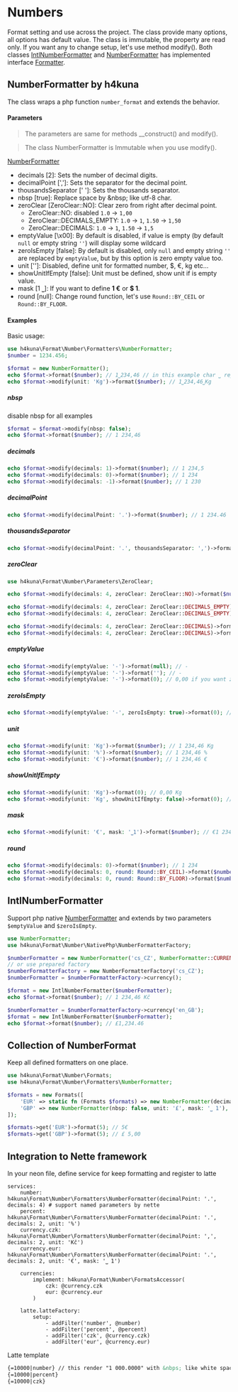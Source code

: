 # Numbers

Format setting and use across the project. The class provide many options, all options has default value. The class is immutable, the property are read only. If you want any to change setup, let's use method modify(). Both classes [IntlNumberFormatter](../src/Number/Formatters/IntlNumberFormatter.php) and [NumberFormatter](../src/Number/Formatters/NumberFormatter.php) has implemented interface [Formatter](../src/Number/Formatter.php).

## NumberFormatter by h4kuna
The class wraps a php function `number_format` and extends the behavior.

#### Parameters

> The parameters are same for methods __construct() and modify(). 

> The class NumberFormatter is Immutable when you use modify().

[NumberFormatter](../src/Number/Formatters/NumberFormatter.php)

- decimals [2]: Sets the number of decimal digits.
- decimalPoint [',']: Sets the separator for the decimal point.
- thousandsSeparator [' ']: Sets the thousands separator.
- nbsp [true]: Replace space by \&nbsp; like utf-8 char.
- zeroClear [ZeroClear::NO]: Clear zero from right after decimal point.
    - ZeroClear::NO: disabled `1.0` -> `1,00`
    - ZeroClear::DECIMALS_EMPTY: `1.0` -> `1`, `1.50` -> `1,50`
    - ZeroClear::DECIMALS: `1.0` -> `1`, `1.50` -> `1,5`
- emptyValue [\x00]: By default is disabled, if value is empty (by default `null` or empty string `''`) will display some wildcard
- zeroIsEmpty [false]: By default is disabled, only `null` and empty string `''` are replaced by `emptyValue`, but by this option is
  zero empty value too.
- unit ['']: Disabled, define unit for formatted number, $, €, kg etc...
- showUnitIfEmpty [false]: Unit must be defined, show unit if is empty value.
- mask [1 ⎵]: If you want to define **1 €** or **$ 1**.
- round [null]: Change round function, let's use `Round::BY_CEIL` or `Round::BY_FLOOR`.

#### Examples

Basic usage:
```php
use h4kuna\Format\Number\Formatters\NumberFormatter;
$number = 1234.456;

$format = new NumberFormatter();
echo $format->format($number); // 1⎵234,46 // in this example char ⎵ represent &nbsp
echo $format->modify(unit: 'Kg')->format($number); // 1⎵234,46⎵Kg
```

##### nbsp
disable nbsp for all examples
```php
$format = $format->modify(nbsp: false);
echo $format->format($number); // 1 234,46
```

##### decimals
```php
echo $format->modify(decimals: 1)->format($number); // 1 234,5
echo $format->modify(decimals: 0)->format($number); // 1 234
echo $format->modify(decimals: -1)->format($number); // 1 230
```

##### decimalPoint
```php
echo $format->modify(decimalPoint: '.')->format($number); // 1 234.46
```

##### thousandsSeparator
```php
echo $format->modify(decimalPoint: '.', thousandsSeparator: ',')->format($number); // 1,234.46
```

##### zeroClear
```php
use h4kuna\Format\Number\Parameters\ZeroClear;

echo $format->modify(decimals: 4, zeroClear: ZeroClear::NO)->format($number); // 1 234,4560

echo $format->modify(decimals: 4, zeroClear: ZeroClear::DECIMALS_EMPTY)->format($number); // 1 234,4560
echo $format->modify(decimals: 4, zeroClear: ZeroClear::DECIMALS_EMPTY)->format('1234.000'); // 1 234

echo $format->modify(decimals: 4, zeroClear: ZeroClear::DECIMALS)->format($number); // 1 234,456
echo $format->modify(decimals: 4, zeroClear: ZeroClear::DECIMALS)->format('1234.000'); // 1 234
```

##### emptyValue
```php
echo $format->modify(emptyValue: '-')->format(null); // -
echo $format->modify(emptyValue: '-')->format(''); // -
echo $format->modify(emptyValue: '-')->format(0); // 0,00 if you want zero replace by empty value set zeroIsEmpty
```

##### zeroIsEmpty
```php
echo $format->modify(emptyValue: '-', zeroIsEmpty: true)->format(0); // -
```

##### unit
```php
echo $format->modify(unit: 'Kg')->format($number); // 1 234,46 Kg
echo $format->modify(unit: '%')->format($number); // 1 234,46 %
echo $format->modify(unit: '€')->format($number); // 1 234,46 €
```

##### showUnitIfEmpty
```php
echo $format->modify(unit: 'Kg')->format(0); // 0,00 Kg
echo $format->modify(unit: 'Kg', showUnitIfEmpty: false)->format(0); // 0,00
```

##### mask
```php
echo $format->modify(unit: '€', mask: '⎵1')->format($number); // €1 234,46
```

##### round
```php
echo $format->modify(decimals: 0)->format($number); // 1 234
echo $format->modify(decimals: 0, round: Round::BY_CEIL)->format($number); // 1 235
echo $format->modify(decimals: 0, round: Round::BY_FLOOR)->format($number); // 1 234
```

## IntlNumberFormatter

Support php native [NumberFormatter](https://www.php.net/manual/en/class.numberformatter.php) and extends by two parameters `$emptyValue` and `$zeroIsEmpty`.
```php
use NumberFormatter;
use h4kuna\Format\Number\NativePhp\NumberFormatterFactory;

$numberFormatter = new NumberFormatter('cs_CZ', NumberFormatter::CURRENCY);
// or use prepared factory
$numberFormatterFactory = new NumberFormatterFactory('cs_CZ');
$numberFormatter = $numberFormatterFactory->currency();

$format = new IntlNumberFormatter($numberFormatter);
echo $format->format($number); // 1 234,46 Kč

$numberFormatter = $numberFormatterFactory->currency('en_GB');
$format = new IntlNumberFormatter($numberFormatter);
echo $format->format($number); // £1,234.46
```


## Collection of NumberFormat

Keep all defined formatters on one place.

```php
use h4kuna\Format\Number\Formats;
use h4kuna\Format\Number\Formatters\NumberFormatter;

$formats = new Formats([
	'EUR' => static fn (Formats $formats) => new NumberFormatter(decimals: 0, nbsp: false, unit: '€'), // callback like factory if is needed
	'GBP' => new NumberFormatter(nbsp: false, unit: '£', mask: '⎵ 1'),
]);

$formats->get('EUR')->format(5); // 5€
$formats->get('GBP')->format(5); // £ 5,00
```

## Integration to Nette framework

In your neon file, define service for keep formatting and register to latte

```neon
services:
	number: h4kuna\Format\Number\Formatters\NumberFormatter(decimalPoint: '.', decimals: 4) # support named parameters by nette
	percent: h4kuna\Format\Number\Formatters\NumberFormatter(decimalPoint: '.', decimals: 2, unit: '%')
	currency.czk: h4kuna\Format\Number\Formatters\NumberFormatter(decimalPoint: ',', decimals: 2, unit: 'Kč')
	currency.eur: h4kuna\Format\Number\Formatters\NumberFormatter(decimalPoint: '.', decimals: 2, unit: '€', mask: '⎵ 1')
	
	currencies:
		implement: h4kuna\Format\Number\FormatsAccessor(
			czk: @currency.czk
			eur: @currency.eur
		)
		
	latte.latteFactory:
		setup:
			- addFilter('number', @number)
			- addFilter('percent', @percent)
			- addFilter('czk', @currency.czk)
			- addFilter('eur', @currency.eur)
```

Latte template
```html
{=10000|number} // this render "1 000.0000" with &nbps; like white space
{=10000|percent}
{=10000|czk}
```
